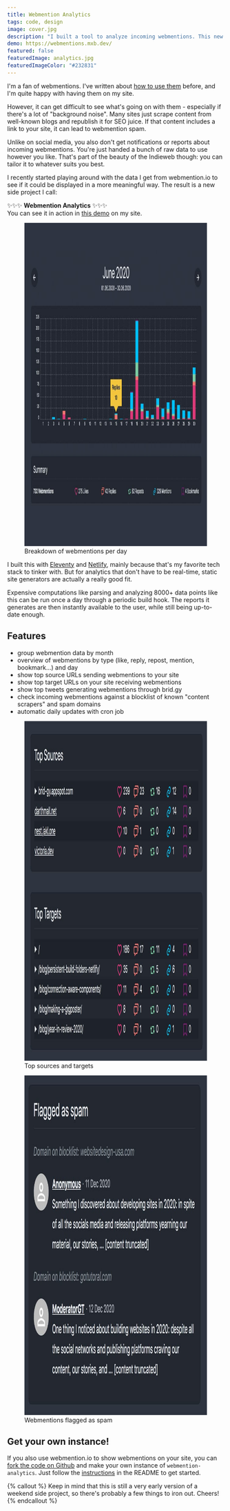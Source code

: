 ```yaml
---
title: Webmention Analytics
tags: code, design
image: cover.jpg
description: "I built a tool to analyze incoming webmentions. This new side project generates monthly reports to see how and where my content is mentioned."
demo: https://webmentions.mxb.dev/
featured: false
featuredImage: analytics.jpg
featuredImageColor: "#232831"
---
```


<p class="lead">I'm a fan of webmentions. I've written about <a href="/blog/using-webmentions-on-static-sites/">how to use them</a> before, and I'm quite happy with having them on my site.</p>

However, it can get difficult to see what's going on with them - especially if there's a lot of "background noise". Many sites just scrape content from well-known blogs and republish it for SEO juice. If that content includes a link to your site, it can lead to webmention spam.

Unlike on social media, you also don't get notifications or reports about incoming webmentions. You're just handed a bunch of raw data to use however you like. That's part of the beauty of the Indieweb though: you can tailor it to whatever suits you best.

I recently started playing around with the data I get from webmention.io to see if it could be displayed in a more meaningful way. The result is a new side project I call:

✨✨✨ **Webmention Analytics** ✨✨✨  
You can see it in action in [this demo](https://webmentions.mxb.dev) on my site.

<figure class="extend">
    <a href="https://webmentions.mxb.dev/2020-06/">
        <img src="cover.jpg" width="1200" height="750" alt="barchart showing days of the month at the x-axis and different amounts of webmentions on the y-axis.">
    </a>
    <figcaption>Breakdown of webmentions per day</figcaption>
</figure>

I built this with [Eleventy](https://11ty.dev) and [Netlify](https://netlify.com), mainly because that's my favorite tech stack to tinker with. But for analytics that don't have to be real-time, static site generators are actually a really good fit.

Expensive computations like parsing and analyzing 8000+ data points like this can be run once a day through a periodic build hook. The reports it generates are then instantly available to the user, while still being up-to-date enough.

## Features

- group webmention data by month
- overview of webmentions by type (like, reply, repost, mention, bookmark...) and day
- show top source URLs sending webmentions to your site
- show top target URLs on your site receiving webmentions
- show top tweets generating webmentions through brid.gy
- check incoming webmentions against a blocklist of known "content scrapers" and spam domains
- automatic daily updates with cron job

<figure class="extend">
    <a href="https://webmentions.mxb.dev/2020-06/">
        <img src="targets-and-sources.jpg" width="1200" height="788" alt="table showing most common sources and targets for webmentions">
    </a>
    <figcaption>Top sources and targets</figcaption>
</figure>

<figure>
    <a href="https://webmentions.mxb.dev/2020-06/">
        <img src="flagged.jpg" width="1000" height="788" alt="">
    </a>
    <figcaption>Webmentions flagged as spam</figcaption>
</figure>

## Get your own instance!

If you also use webmention.io to show webmentions on your site, you can [fork the code on Github](https://github.com/CleanCodeCreature/webmention-analytics) and make your own instance of `webmention-analytics`. Just follow the [instructions](https://github.com/CleanCodeCreature/webmention-analytics#get-your-own-instance) in the README to get started.

{% callout %}
Keep in mind that this is still a very early version of a weekend side project, so there's probably a few things to iron out. Cheers!
{% endcallout %}
